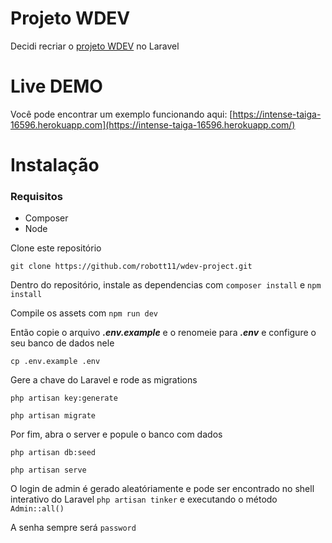 # Projeto WDEV

Decidi recriar o [projeto WDEV](https://www.youtube.com/watch?v=TmeyoTNu748&list=PL_zkXQGHYosGQwNkMMdhRZgm4GjspTnXs) no Laravel

# Live DEMO

Você pode encontrar um exemplo funcionando aqui: [https://intense-taiga-16596.herokuapp.com](https://intense-taiga-16596.herokuapp.com/)

# Instalação

### Requisitos

* Composer
* Node

Clone este repositório
```
git clone https://github.com/robott11/wdev-project.git
```

Dentro do repositório, instale as dependencias com ``composer install`` e ``npm install``

Compile os assets com ``npm run dev``

Então copie o arquivo ***.env.example*** e o renomeie para ***.env*** e configure o seu banco de dados nele
```
cp .env.example .env
```

Gere a chave do Laravel e rode as migrations
```
php artisan key:generate

php artisan migrate
```

Por fim, abra o server e popule o banco com dados
```
php artisan db:seed

php artisan serve
```

O login de admin é gerado aleatóriamente e pode ser encontrado no shell interativo do Laravel ``php artisan tinker``
e executando o método ``Admin::all()``

A senha sempre será ``password``
